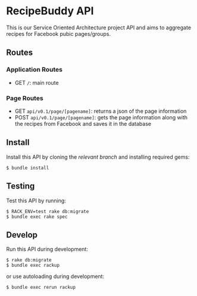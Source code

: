 # RecipeBuddy API

This is our Service Oriented Architecture project API and aims to aggregate recipes for Facebook pubic pages/groups.

## Routes

### Application Routes

- GET `/`: main route

### Page Routes

- GET `api/v0.1/page/[pagename]`: returns a json of the page information
- POST `api/v0.1/page/[pagename]`: gets the page information along with the recipes from Facebook and saves it in the database


## Install

Install this API by cloning the *relevant branch* and installing required gems:

    $ bundle install


## Testing

Test this API by running:

    $ RACK_ENV=test rake db:migrate
    $ bundle exec rake spec

## Develop

Run this API during development:

    $ rake db:migrate
    $ bundle exec rackup

or use autoloading during development:

    $ bundle exec rerun rackup
